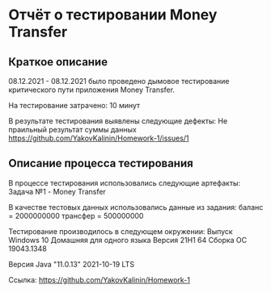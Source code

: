 # Отчёт о тестировании Money Transfer

## Краткое описание

08.12.2021 - 08.12.2021 было проведено дымовое тестирование критического пути приложения Money Transfer.

На тестирование затрачено: 10 минут

В результате тестирования выявлены следующие дефекты:
Не праильный результат суммы данных
https://github.com/YakovKalinin/Homework-1/issues/1

## Описание процесса тестирования

В процессе тестирования использовались следующие артефакты:
Задача №1 - Money Transfer

В качестве тестовых данных использовались данные из задания:
баланс = 2000000000
трансфер = 500000000

Тестирование производилось в следующем окружении:
Выпуск Windows 10 Домашняя для одного языка
Версия 21H1 64
Сборка ОС 19043.1348

Версия Java "11.0.13" 2021-10-19 LTS

Ссылка: https://github.com/YakovKalinin/Homework-1